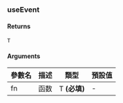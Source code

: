 ### useEvent

#### Returns
`T`

#### Arguments
|參數名|描述|類型|預設值|
|---|---|---|---|
|fn|函数|T  **(必填)**|-|